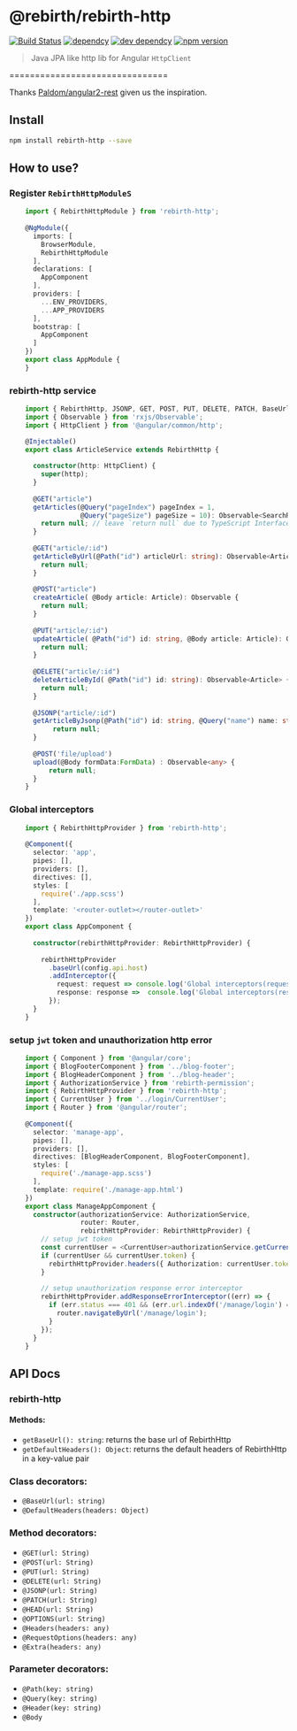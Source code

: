 # @rebirth/rebirth-http

[![Build Status](https://travis-ci.org/greengerong/rebirth-http.svg?branch=master)](https://travis-ci.org/greengerong/rebirth-http)
[![dependcy](https://david-dm.org/greengerong/rebirth-http.svg)](https://david-dm.org/greengerong/rebirth-http)
[![dev dependcy](https://david-dm.org/greengerong/rebirth-http/dev-status.svg)](https://david-dm.org/greengerong/rebirth-http?type=dev)
[![npm version](https://img.shields.io/npm/v/rebirth-http.svg)](https://www.npmjs.com/package/rebirth-http)

> Java JPA like http lib for Angular `HttpClient`

===============================

Thanks [Paldom/angular2-rest](https://github.com/Paldom/angular2-rest) given us the inspiration.

## Install
```bash
npm install rebirth-http --save
```

## How to use?

### Register `RebirthHttpModuleS`

```typescript
    import { RebirthHttpModule } from 'rebirth-http';
    
    @NgModule({
      imports: [
        BrowserModule,
        RebirthHttpModule
      ],
      declarations: [
        AppComponent
      ],
      providers: [
        ...ENV_PROVIDERS,
        ...APP_PROVIDERS
      ],
      bootstrap: [
        AppComponent
      ]
    })
    export class AppModule {
    }


```
   
### rebirth-http service

```typescript
    import { RebirthHttp, JSONP, GET, POST, PUT, DELETE, PATCH, BaseUrl, Query, Path, Body } from 'rebirth-http';
    import { Observable } from 'rxjs/Observable';
    import { HttpClient } from '@angular/common/http';

    @Injectable()
    export class ArticleService extends RebirthHttp {
    
      constructor(http: HttpClient) {
        super(http);
      }
    
      @GET("article")
      getArticles(@Query("pageIndex") pageIndex = 1,
                  @Query("pageSize") pageSize = 10): Observable<SearchResult<Article>> {
        return null; // leave `return null` due to TypeScript Interface isn't visable in runtime
      }
    
      @GET("article/:id")
      getArticleByUrl(@Path("id") articleUrl: string): Observable<Article> {
        return null;
      }
      
      @POST("article")
      createArticle( @Body article: Article): Observable {
        return null; 
      }
      
      @PUT("article/:id")
      updateArticle( @Path("id") id: string, @Body article: Article): Observable<Article> {
        return null; 
      }
      
      @DELETE("article/:id")
      deleteArticleById( @Path("id") id: string): Observable<Article> {
        return null; 
      }
       
      @JSONP("article/:id")
      getArticleByJsonp(@Path("id") id: string, @Query("name") name: string): Observable<any> {
           return null;
      }
      
      @POST('file/upload')
      upload(@Body formData:FormData) : Observable<any> {
          return null;
      }
    }
```

### Global interceptors

```typescript
    import { RebirthHttpProvider } from 'rebirth-http';
    
    @Component({
      selector: 'app',
      pipes: [],
      providers: [],
      directives: [],
      styles: [
        require('./app.scss')
      ],
      template: '<router-outlet></router-outlet>'
    })
    export class AppComponent {
    
      constructor(rebirthHttpProvider: RebirthHttpProvider) {
    
        rebirthHttpProvider
          .baseUrl(config.api.host)
          .addInterceptor({
            request: request => console.log('Global interceptors(request)', request),
            response: response =>  console.log('Global interceptors(response)', response)
          });
      }
    }
```   

### setup `jwt` token and unauthorization http error 

```typescript
    import { Component } from '@angular/core';
    import { BlogFooterComponent } from '../blog-footer';
    import { BlogHeaderComponent } from '../blog-header';
    import { AuthorizationService } from 'rebirth-permission';
    import { RebirthHttpProvider } from 'rebirth-http';
    import { CurrentUser } from '../login/CurrentUser';
    import { Router } from '@angular/router';
    
    @Component({
      selector: 'manage-app',
      pipes: [],
      providers: [],
      directives: [BlogHeaderComponent, BlogFooterComponent],
      styles: [
        require('./manage-app.scss')
      ],
      template: require('./manage-app.html')
    })
    export class ManageAppComponent {
      constructor(authorizationService: AuthorizationService,
                  router: Router,
                  rebirthHttpProvider: RebirthHttpProvider) {
        // setup jwt token
        const currentUser = <CurrentUser>authorizationService.getCurrentUser();
        if (currentUser && currentUser.token) {
          rebirthHttpProvider.headers({ Authorization: currentUser.token }); 
        }
        
        // setup unauthorization response error interceptor
        rebirthHttpProvider.addResponseErrorInterceptor((err) => {
          if (err.status === 401 && (err.url.indexOf('/manage/login') === -1)) {
            router.navigateByUrl('/manage/login');
          }
        });
      }
    }

```

## API Docs

### rebirth-http

#### Methods:
- `getBaseUrl(): string`: returns the base url of RebirthHttp
- `getDefaultHeaders(): Object`: returns the default headers of RebirthHttp in a key-value pair

### Class decorators:
- `@BaseUrl(url: string)`
- `@DefaultHeaders(headers: Object)`

### Method decorators:
- `@GET(url: String)`
- `@POST(url: String)`
- `@PUT(url: String)`
- `@DELETE(url: String)`
- `@JSONP(url: String)`
- `@PATCH(url: String)`
- `@HEAD(url: String)`
- `@OPTIONS(url: String)`
- `@Headers(headers: any)`
- `@RequestOptions(headers: any)`
- `@Extra(headers: any)`

### Parameter decorators:
- `@Path(key: string)`
- `@Query(key: string)`
- `@Header(key: string)`
- `@Body`
